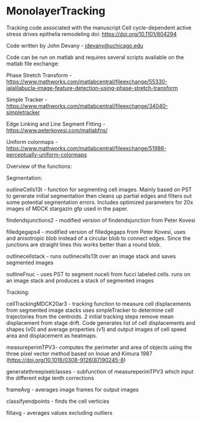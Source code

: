 # MonolayerTracking


Tracking code associated with the manuscript Cell cycle-dependent active stress drives epithelia remodeling doi: https://doi.org/10.1101/804294 

Code written by John Devany - jdevany@uchicago.edu

Code can be run on matlab and requires several scripts available on the matlab file exchange:

Phase Stretch Transform - https://www.mathworks.com/matlabcentral/fileexchange/55330-jalalilabucla-image-feature-detection-using-phase-stretch-transform

Simple Tracker - https://www.mathworks.com/matlabcentral/fileexchange/34040-simpletracker

Edge Linking and Line Segment Fitting - https://www.peterkovesi.com/matlabfns/

Uniform colormaps - https://www.mathworks.com/matlabcentral/fileexchange/51986-perceptually-uniform-colormaps


Overview of the functions:

Segmentation:

outlineCells13t - function for segmenting cell images. Mainly based on PST to generate initial segmentation then cleans up partial edges and filters out some potential segmentation errors. Includes optimized parameters for 20x images of MDCK stargazin gfp used in the paper.

findendsjunctions2 - modified version of findendsjunction from Peter Kovesi 

filledgegaps4 - modified version of filledgegaps from Peter Kovesi, uses and anisotropic blob instead of a circular blob to connect edges. Since the junctions are straight lines this works better than a round blob. 

outlinecellstack - runs outlinecells13t over an image stack and saves segmented images

outlineFnuc - uses PST to segment nuceli from fucci labeled cells. runs on an image stack and produces a stack of segmented images

Tracking:

cellTrackingMDCK20ar3 - tracking function to measure cell displacements from segmented image stacks uses simpleTracker to determine cell trajectories from the centroids. 2 initial tracking steps remove mean displacement from stage drift. Code generates list of cell displacements and shapes (v0) and average properties (v1) and output images of cell speed area and displacement as heatmaps.

measureperimTPV3- computes the perimeter and area of objects using the three pixel vector method based on Inoue and Kimura 1987 (https://doi.org/10.1016/0308-9126(87)90245-8)

generatethreepixelclasses - subfunction of measureperimTPV3 which input the different edge lenth corrections

frameAvg - averages image frames for output images

classifyendpoints - finds the cell verticies

filtavg - averages values excluding outliers
